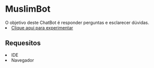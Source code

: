<h1>MuslimBot</h1>
O objetivo deste ChatBot é responder perguntas e esclarecer dúvidas.
 
<li><a href="https://replit.com/@LuanNutels/MuslimBot/">Clique aqui para experimentar</a></li>

<h2> Requesitos </h2>
<li>IDE</li>
<li>Navegador</li>
